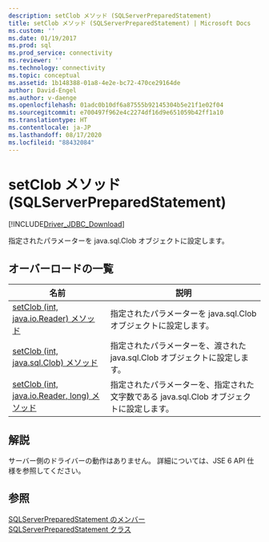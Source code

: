 ```yaml
---
description: setClob メソッド (SQLServerPreparedStatement)
title: setClob メソッド (SQLServerPreparedStatement) | Microsoft Docs
ms.custom: ''
ms.date: 01/19/2017
ms.prod: sql
ms.prod_service: connectivity
ms.reviewer: ''
ms.technology: connectivity
ms.topic: conceptual
ms.assetid: 1b148388-01a8-4e2e-bc72-470ce29164de
author: David-Engel
ms.author: v-daenge
ms.openlocfilehash: 01adc0b10df6a87555b92145304b5e21f1e02f04
ms.sourcegitcommit: e700497f962e4c2274df16d9e651059b42ff1a10
ms.translationtype: HT
ms.contentlocale: ja-JP
ms.lasthandoff: 08/17/2020
ms.locfileid: "88432084"
---
```

# <a name="setclob-method-sqlserverpreparedstatement"></a>setClob メソッド (SQLServerPreparedStatement)
[!INCLUDE[Driver_JDBC_Download](../../../includes/driver_jdbc_download.md)]

  指定されたパラメーターを java.sql.Clob オブジェクトに設定します。  
  
## <a name="overload-list"></a>オーバーロードの一覧  
  
|名前|説明|  
|----------|-----------------|  
|[setClob &#40;int, java.io.Reader&#41; メソッド](../../../connect/jdbc/reference/setclob-method-int-java-io-reader.md)|指定されたパラメーターを java.sql.Clob オブジェクトに設定します。|  
|[setClob &#40;int, java.sql.Clob&#41; メソッド](../../../connect/jdbc/reference/setclob-method-int-java-sql-clob.md)|指定されたパラメーターを、渡された java.sql.Clob オブジェクトに設定します。|  
|[setClob &#40;int, java.io.Reader, long&#41; メソッド](../../../connect/jdbc/reference/setclob-method-int-java-io-reader-long.md)|指定されたパラメーターを、指定された文字数である java.sql.Clob オブジェクトに設定します。|  
  
## <a name="remarks"></a>解説  
 サーバー側のドライバーの動作はありません。 詳細については、JSE 6 API 仕様を参照してください。  
  
## <a name="see-also"></a>参照  
 [SQLServerPreparedStatement のメンバー](../../../connect/jdbc/reference/sqlserverpreparedstatement-members.md)   
 [SQLServerPreparedStatement クラス](../../../connect/jdbc/reference/sqlserverpreparedstatement-class.md)  
  
  
